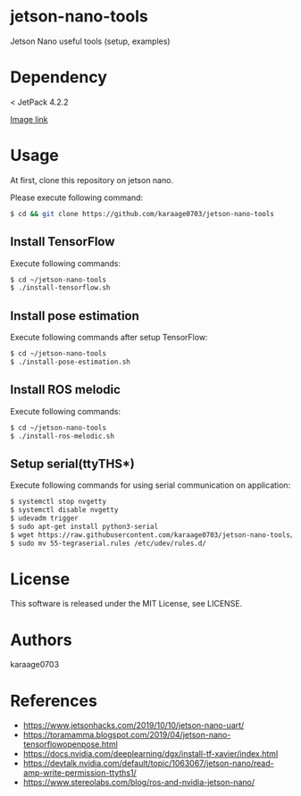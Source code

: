 # jetson-nano-tools
Jetson Nano useful tools (setup, examples)

# Dependency
< JetPack 4.2.2 

[Image link](https://qiita.com/karaage0703/items/0583528f1f9c34911a31)

# Usage
At first, clone this repository on jetson nano.

Please execute following command:

```sh
$ cd && git clone https://github.com/karaage0703/jetson-nano-tools
```

## Install TensorFlow
Execute following commands:

```sh
$ cd ~/jetson-nano-tools
$ ./install-tensorflow.sh
```

## Install pose estimation
Execute following commands after setup TensorFlow:

```sh
$ cd ~/jetson-nano-tools
$ ./install-pose-estimation.sh
```

## Install ROS melodic
Execute following commands:

```sh
$ cd ~/jetson-nano-tools
$ ./install-ros-melodic.sh
```

## Setup serial(ttyTHS*)
Execute following commands for using serial communication on application:

```sh
$ systemctl stop nvgetty
$ systemctl disable nvgetty
$ udevadm trigger
$ sudo apt-get install python3-serial
$ wget https://raw.githubusercontent.com/karaage0703/jetson-nano-tools/master/udev_rules/55-tegraserial.rules
$ sudo mv 55-tegraserial.rules /etc/udev/rules.d/
```

# License
This software is released under the MIT License, see LICENSE.

# Authors
karaage0703

# References
- https://www.jetsonhacks.com/2019/10/10/jetson-nano-uart/
- https://toramamma.blogspot.com/2019/04/jetson-nano-tensorflowopenpose.html
- https://docs.nvidia.com/deeplearning/dgx/install-tf-xavier/index.html
- https://devtalk.nvidia.com/default/topic/1063067/jetson-nano/read-amp-write-permission-ttyths1/
- https://www.stereolabs.com/blog/ros-and-nvidia-jetson-nano/
